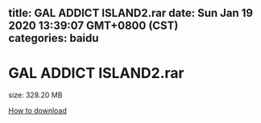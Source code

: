 
title: GAL ADDICT ISLAND2.rar
date: Sun Jan 19 2020 13:39:07 GMT+0800 (CST)    
categories: baidu
---

# GAL ADDICT ISLAND2.rar
size: 328.20 MB
 
 

[How to download](https://bpcam.bemobtrk.com/go/2ceec3aa-1ca2-46d6-b9ff-aaa5c184517c?jno=4165)